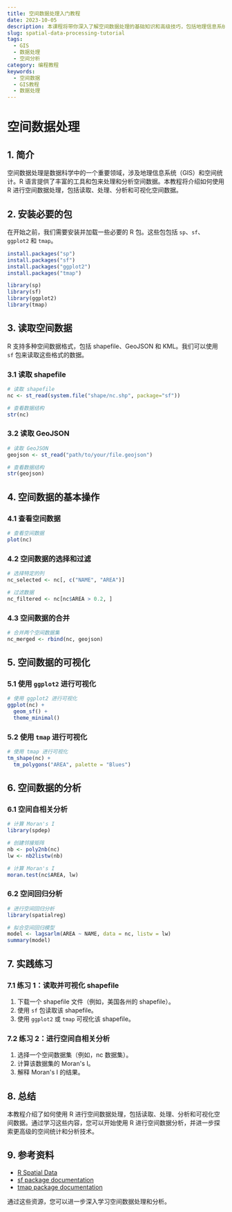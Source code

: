 ```yaml
---
title: 空间数据处理入门教程
date: 2023-10-05
description: 本课程将带你深入了解空间数据处理的基础知识和高级技巧，包括地理信息系统（GIS）、空间数据库和数据可视化。
slug: spatial-data-processing-tutorial
tags:
  - GIS
  - 数据处理
  - 空间分析
category: 编程教程
keywords:
  - 空间数据
  - GIS教程
  - 数据处理
---
```


# 空间数据处理

## 1. 简介

空间数据处理是数据科学中的一个重要领域，涉及地理信息系统（GIS）和空间统计。R 语言提供了丰富的工具和包来处理和分析空间数据。本教程将介绍如何使用 R 进行空间数据处理，包括读取、处理、分析和可视化空间数据。

## 2. 安装必要的包

在开始之前，我们需要安装并加载一些必要的 R 包。这些包包括 `sp`、`sf`、`ggplot2` 和 `tmap`。

```r
install.packages("sp")
install.packages("sf")
install.packages("ggplot2")
install.packages("tmap")

library(sp)
library(sf)
library(ggplot2)
library(tmap)
```

## 3. 读取空间数据

R 支持多种空间数据格式，包括 shapefile、GeoJSON 和 KML。我们可以使用 `sf` 包来读取这些格式的数据。

### 3.1 读取 shapefile

```r
# 读取 shapefile
nc <- st_read(system.file("shape/nc.shp", package="sf"))

# 查看数据结构
str(nc)
```

### 3.2 读取 GeoJSON

```r
# 读取 GeoJSON
geojson <- st_read("path/to/your/file.geojson")

# 查看数据结构
str(geojson)
```

## 4. 空间数据的基本操作

### 4.1 查看空间数据

```r
# 查看空间数据
plot(nc)
```

### 4.2 空间数据的选择和过滤

```r
# 选择特定的列
nc_selected <- nc[, c("NAME", "AREA")]

# 过滤数据
nc_filtered <- nc[nc$AREA > 0.2, ]
```

### 4.3 空间数据的合并

```r
# 合并两个空间数据集
nc_merged <- rbind(nc, geojson)
```

## 5. 空间数据的可视化

### 5.1 使用 `ggplot2` 进行可视化

```r
# 使用 ggplot2 进行可视化
ggplot(nc) +
  geom_sf() +
  theme_minimal()
```

### 5.2 使用 `tmap` 进行可视化

```r
# 使用 tmap 进行可视化
tm_shape(nc) +
  tm_polygons("AREA", palette = "Blues")
```

## 6. 空间数据的分析

### 6.1 空间自相关分析

```r
# 计算 Moran's I
library(spdep)

# 创建邻接矩阵
nb <- poly2nb(nc)
lw <- nb2listw(nb)

# 计算 Moran's I
moran.test(nc$AREA, lw)
```

### 6.2 空间回归分析

```r
# 进行空间回归分析
library(spatialreg)

# 拟合空间回归模型
model <- lagsarlm(AREA ~ NAME, data = nc, listw = lw)
summary(model)
```

## 7. 实践练习

### 7.1 练习 1：读取并可视化 shapefile

1. 下载一个 shapefile 文件（例如，美国各州的 shapefile）。
2. 使用 `sf` 包读取该 shapefile。
3. 使用 `ggplot2` 或 `tmap` 可视化该 shapefile。

### 7.2 练习 2：进行空间自相关分析

1. 选择一个空间数据集（例如，nc 数据集）。
2. 计算该数据集的 Moran's I。
3. 解释 Moran's I 的结果。

## 8. 总结

本教程介绍了如何使用 R 进行空间数据处理，包括读取、处理、分析和可视化空间数据。通过学习这些内容，您可以开始使用 R 进行空间数据分析，并进一步探索更高级的空间统计和分析技术。

## 9. 参考资料

- [R Spatial Data](https://rspatial.org/)
- [sf package documentation](https://r-spatial.github.io/sf/)
- [tmap package documentation](https://cran.r-project.org/web/packages/tmap/vignettes/tmap-getstarted.html)

通过这些资源，您可以进一步深入学习空间数据处理和分析。